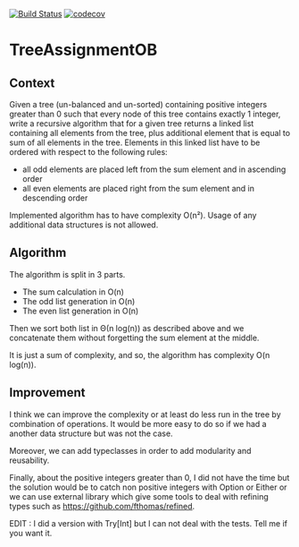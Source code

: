 [![Build Status](https://travis-ci.org/olivbon/TreeAssignmentOB.svg?branch=master)](https://travis-ci.org/olivbon/TreeAssignmentOB)
[![codecov](https://codecov.io/gh/olivbon/TreeAssignmentOB/branch/master/graph/badge.svg)](https://codecov.io/gh/olivbon/TreeAssignmentOB)

# TreeAssignmentOB

Context
----------

Given a tree (un-balanced and un-sorted) containing positive integers greater than 0 such that every
node of this tree contains exactly 1 integer, write a recursive algorithm that for a given tree returns
a linked list containing all elements from the tree, plus additional element that is equal to sum of
all elements in the tree. Elements in this linked list have to be ordered with respect to the following
rules:

* all odd elements are placed left from the sum element and in ascending order
* all even elements are placed right from the sum element and in descending order

Implemented algorithm has to have complexity O(n²). Usage of any additional data structures is not allowed.

Algorithm
------------

The algorithm is split in 3 parts.

* The sum calculation in O(n)
* The odd list generation in O(n)
* The even list generation in O(n)

Then we sort both list in Θ(n log(n)) as described above and we concatenate them without forgetting the sum element at the middle.

It is just a sum of complexity, and so, the algorithm has complexity O(n log(n)).

Improvement
-------------

I think we can improve the complexity or at least do less run in the tree by combination of operations. It would be more easy to do so if we had a another data structure but was not the case.

Moreover, we can add typeclasses in order to add modularity and reusability.

Finally, about the positive integers greater than 0, I did not have the time but the solution would be to catch non positive integers with Option or Either or we can use external library which give some tools to deal with refining types such as https://github.com/fthomas/refined. 

EDIT : I did a version with Try[Int] but I can not deal with the tests. Tell me if you want it.
